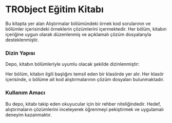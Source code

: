 # TRObject Eğitim Kitabı
Bu kitapta yer alan Alıştırmalar bölümündeki örnek kod sorularının ve bölümler içerisindeki örneklerin çözümlerini içermektedir. Her bölüm, kitabın içeriğine uygun olarak düzenlenmiş ve açıklamalı çözüm dosyalarıyla desteklenmiştir.

### Dizin Yapısı

Depo, kitabın bölümleriyle uyumlu olacak şekilde dizinlenmiştir:

Her bölüm, kitabın ilgili başlığını temsil eden bir klasörde yer alır.
Her klasör içerisinde, o bölüme ait kod alıştırmalarının çözüm dosyaları bulunmaktadır.

### Kullanım Amacı

Bu depo, kitabı takip eden okuyucular için bir rehber niteliğindedir. Hedef, alıştırmaların çözümlerini inceleyerek öğrenmeyi pekiştirmek ve uygulamalı deneyim kazanmaktır.